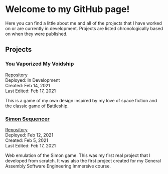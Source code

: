 # Welcome to my GitHub page!

Here you can find a little about me and all of the projects that I have worked on or are currently in development. Projects are listed chronologically based on when they were published.

## Projects

### You Vaporized My Voidship
[Repository](https://github.com/CorwinDickey/you_vaporized_my_voidship/tree/main)  
Deployed: In Development  
Created: Feb 14, 2021  
Last Edited: Feb 17, 2021  

This is a game of my own design inspired by my love of space fiction and the classic game of Battleship.  

### [Simon Sequencer](https://corwindickey.github.io/simon_sequencer/) 
[Repository](https://github.com/CorwinDickey/simon_sequencer/tree/main)  
Deployed: Feb 12, 2021  
Created: Feb 5, 2021  
Last Edited: Feb 17, 2021  

Web emulation of the Simon game. This was my first real project that I developed from scratch. It was also the first project created for my General Assembly Software Engineering Immersive course.  
